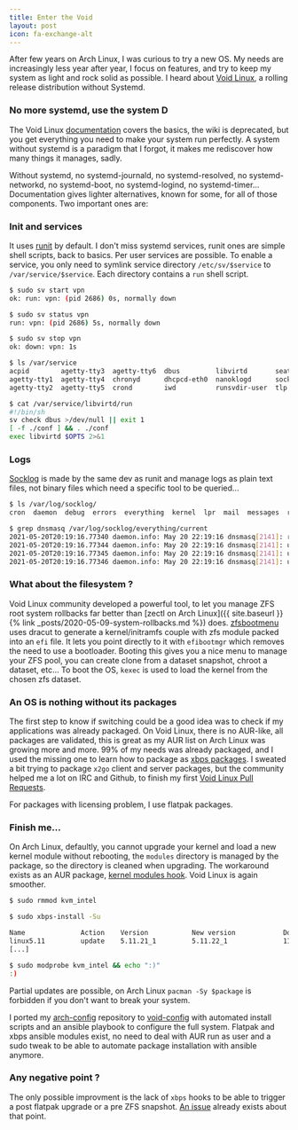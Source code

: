 ```yaml
---
title: Enter the Void
layout: post
icon: fa-exchange-alt
---
```


After few years on Arch Linux, I was curious to try a new OS. My needs are increasingly less year after year, I focus on features, and try to keep my system as light and rock solid as possible.
I heard about [Void Linux](https://voidlinux.org/), a rolling release distribution without Systemd.

### No more systemd, use the system D

The Void Linux [documentation](https://docs.voidlinux.org/) covers the basics, the wiki is deprecated, but you get everything you need to make your system run perfectly.
A system without systemd is a paradigm that I forgot, it makes me rediscover how many things it manages, sadly.

Without systemd, no systemd-journald, no systemd-resolved, no systemd-networkd, no systemd-boot, no systemd-logind, no systemd-timer...
Documentation gives lighter alternatives, known for some, for all of those components. Two important ones are:

### Init and services
It uses [runit](http://smarden.org/runit/) by default.
I don't miss systemd services, runit ones are simple shell scripts, back to basics.
Per user services are possible. To enable a service, you only need to symlink service directory ``/etc/sv/$service`` to ``/var/service/$service``.
Each directory contains a ``run`` shell script.

```bash
$ sudo sv start vpn
ok: run: vpn: (pid 2686) 0s, normally down

$ sudo sv status vpn
run: vpn: (pid 2686) 5s, normally down

$ sudo sv stop vpn
ok: down: vpn: 1s

$ ls /var/service
acpid        agetty-tty3  agetty-tty6  dbus         libvirtd       seatd         udevd      vpn
agetty-tty1  agetty-tty4  chronyd      dhcpcd-eth0  nanoklogd      socklog-unix  virtlockd
agetty-tty2  agetty-tty5  crond        iwd          runsvdir-user  tlp           virtlogd

$ cat /var/service/libvirtd/run
#!/bin/sh
sv check dbus >/dev/null || exit 1
[ -f ./conf ] && . ./conf
exec libvirtd $OPTS 2>&1
```

### Logs
[Socklog](http://smarden.org/socklog/) is made by the same dev as runit and manage logs as plain text files, not binary files which need a specific tool to be queried...

```bash
$ ls /var/log/socklog/
cron  daemon  debug  errors  everything  kernel  lpr  mail  messages  remote-udp  secure  tty12  user  xbps

$ grep dnsmasq /var/log/socklog/everything/current
2021-05-20T20:19:16.77340 daemon.info: May 20 22:19:16 dnsmasq[2141]: reading /etc/resolv.conf
2021-05-20T20:19:16.77344 daemon.info: May 20 22:19:16 dnsmasq[2141]: using nameserver 1.1.1.1#53
2021-05-20T20:19:16.77345 daemon.info: May 20 22:19:16 dnsmasq[2141]: using nameserver 9.9.9.9#53
2021-05-20T20:19:16.77346 daemon.info: May 20 22:19:16 dnsmasq[2141]: using nameserver 192.168.0.254#53
```

### What about the filesystem ?

Void Linux community developed a powerful tool, to let you manage ZFS root system rollbacks far better than [zectl on Arch Linux]({{ site.baseurl }}{% link _posts/2020-05-09-system-rollbacks.md %}) does.
[zfsbootmenu](https://zfsbootmenu.org/) uses dracut to generate a kernel/initramfs couple with zfs module packed into an ``efi`` file. It lets you point directly to it with ``efibootmgr`` which removes the need to use a bootloader.
Booting this gives you a nice menu to manage your ZFS pool, you can create clone from a dataset snapshot, chroot a dataset, etc...
To boot the OS, ``kexec`` is used to load the kernel from the chosen zfs dataset.

### An OS is nothing without its packages

The first step to know if switching could be a good idea was to check if my applications was already packaged.
On Void Linux, there is no AUR-like, all packages are validated, this is great as my AUR list on Arch Linux was growing more and more.
99% of my needs was already packaged, and I used the missing one to learn how to package as [xbps packages](https://github.com/void-linux/void-packages). I sweated a bit trying to package ``x2go`` client and server packages, but the community helped me a lot on IRC and Github, to finish my first [Void Linux Pull Requests](https://github.com/void-linux/void-packages/pulls/eoli3n).

For packages with licensing problem, I use flatpak packages.

### Finish me...

On Arch Linux, defaultly, you cannot upgrade your kernel and load a new kernel module without rebooting, the ``modules`` directory is managed by the package, so the directory is cleaned when upgrading. The workaround exists as an AUR package, [kernel modules hook](https://aur.archlinux.org/packages/kernel-modules-hook/). Void Linux is again smoother.

```bash
$ sudo rmmod kvm_intel

$ sudo xbps-install -Su

Name              Action    Version           New version            Download size
linux5.11         update    5.11.21_1         5.11.22_1              112MB
[...]

$ sudo modprobe kvm_intel && echo ":)"
:)
```

Partial updates are possible, on Arch Linux ``pacman -Sy $package`` is forbidden if you don't want to break your system.

I ported my [arch-config](https://github.com/eoli4n/arch-config) repository to [void-config](https://github.com/eoli3n/void-config) with automated install scripts and an ansible playbook to configure the full system.
Flatpak and xbps ansible modules exist, no need to deal with AUR run as user and a sudo tweak to be able to automate package installation with ansible anymore.

### Any negative point ?

The only possible improvment is the lack of ``xbps`` hooks to be able to trigger a post flatpak upgrade or a pre ZFS snapshot. [An issue](https://github.com/void-linux/xbps/issues/304) already exists about that point.
